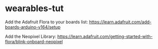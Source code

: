 # wearables-tut

Add the Adafruit Flora to your boards list:
https://learn.adafruit.com/add-boards-arduino-v164/setup

Add the Neopixel Library:
https://learn.adafruit.com/getting-started-with-flora/blink-onboard-neopixel

